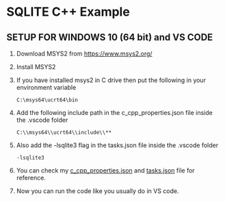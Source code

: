 # SQLITE C++ Example

## SETUP FOR WINDOWS 10 (64 bit) and VS CODE
1. Download MSYS2 from https://www.msys2.org/

2. Install MSYS2

3. If you have installed msys2 in C drive then put the following in your environment variable
   ```
   C:\msys64\ucrt64\bin
   ```

4. Add the following include path in the c_cpp_properties.json file inside the .vscode folder
    ```
    C:\\msys64\\ucrt64\\include\\**
    ```

5. Also add the -lsqlite3 flag in the tasks.json file inside the .vscode folder
    ```
    -lsqlite3
    ```

6. You can check my [c_cpp_properties.json](./.vscode/c_cpp_properties.json) and [tasks.json](./.vscode/tasks.json) file for reference.

7. Now you can run the code like you usually do in VS code.